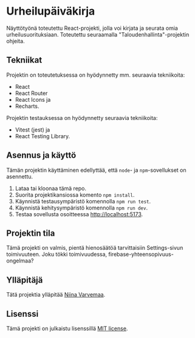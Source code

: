 # Urheilupäiväkirja

Näyttötyönä toteutettu React-projekti, jolla voi kirjata ja seurata omia urheilusuorituksiaan. Toteutettu seuraamalla "Taloudenhallinta"-projektin ohjeita. 


## Tekniikat

Projektin on toteutetuksessa on hyödynnetty mm. seuraavia tekniikoita: 
 - React
 - React Router
 - React Icons ja
 - Recharts.

Projektin testauksessa on hyödynnetty seuraavia tekniikoita:
 - Vitest (jest) ja
 - React Testing Library.

## Asennus ja käyttö

Tämän projektin käyttäminen edellyttää,  että `node`- ja `npm`-sovellukset on asennettu.

1. Lataa tai kloonaa tämä repo.
2. Suorita projektikansiossa komento `npm install`.
3. Käynnistä testausympäristö komennolla `npm run test`.
4. Käynnistä kehitysympäristö komennolla `npm run dev`. 
5. Testaa sovellusta osoitteessa [http://localhost:5173](http://localhost:5173).

## Projektin tila

Tämä projekti on valmis, pientä hienosäätöä tarvittaisiin Settings-sivun toimivuuteen. Joku tökki toimivuudessa, firebase-yhteensopivuus-ongelmaa?

## Ylläpitäjä

Tätä projektia ylläpitää [Niina Varvemaa](https://github.com/Niinazz/). 

## Lisenssi

Tämä projekti on julkaistu lisenssillä [MIT license](LICENSE).

